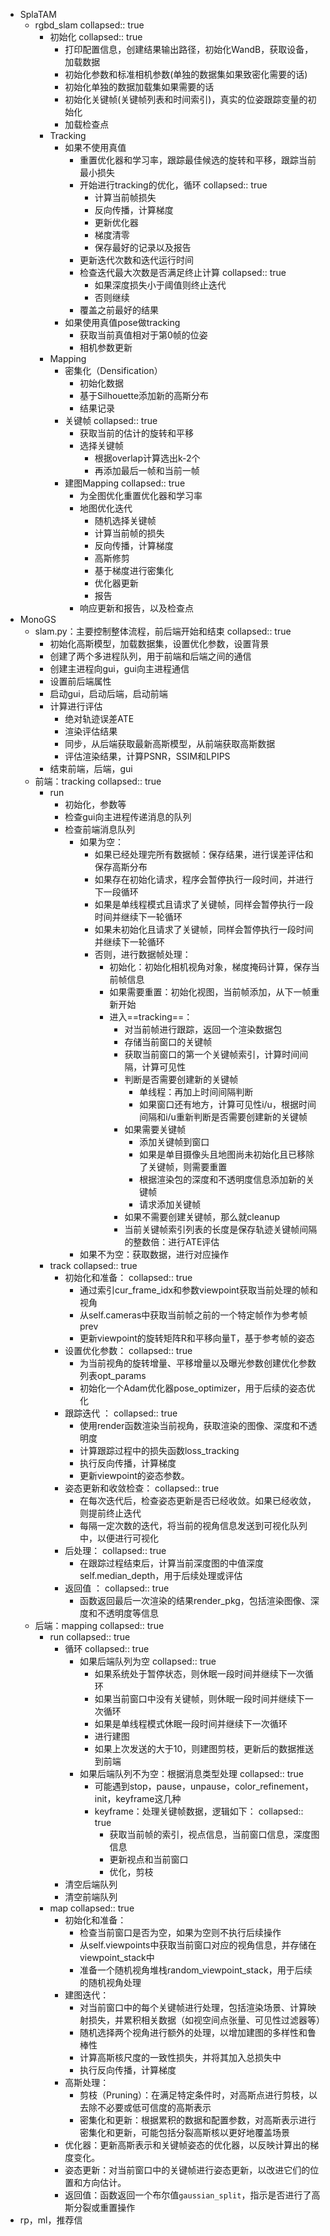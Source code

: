 - SplaTAM
	- rgbd_slam
	  collapsed:: true
		- 初始化
		  collapsed:: true
			- 打印配置信息，创建结果输出路径，初始化WandB，获取设备，加载数据
			- 初始化参数和标准相机参数(单独的数据集如果致密化需要的话)
			- 初始化单独的数据加载集如果需要的话
			- 初始化关键帧(关键帧列表和时间索引)，真实的位姿跟踪变量的初始化
			- 加载检查点
		- Tracking
			- 如果不使用真值
				- 重置优化器和学习率，跟踪最佳候选的旋转和平移，跟踪当前最小损失
				- 开始进行tracking的优化，循环
				  collapsed:: true
					- 计算当前帧损失
					- 反向传播，计算梯度
					- 更新优化器
					- 梯度清零
					- 保存最好的记录以及报告
				- 更新迭代次数和迭代运行时间
				- 检查迭代最大次数是否满足终止计算
				  collapsed:: true
					- 如果深度损失小于阈值则终止迭代
					- 否则继续
				- 覆盖之前最好的结果
			- 如果使用真值pose做tracking
				- 获取当前真值相对于第0帧的位姿
				- 相机参数更新
		- Mapping
			- 密集化（Densification）
				- 初始化数据
				- 基于Silhouette添加新的高斯分布
				- 结果记录
			- 关键帧
			  collapsed:: true
				- 获取当前的估计的旋转和平移
				- 选择关键帧
					- 根据overlap计算选出k-2个
					- 再添加最后一帧和当前一帧
			- 建图Mapping
			  collapsed:: true
				- 为全图优化重置优化器和学习率
				- 地图优化迭代
					- 随机选择关键帧
					- 计算当前帧的损失
					- 反向传播，计算梯度
					- 高斯修剪
					- 基于梯度进行密集化
					- 优化器更新
					- 报告
				- 响应更新和报告，以及检查点
- MonoGS
	- slam.py：主要控制整体流程，前后端开始和结束
	  collapsed:: true
		- 初始化高斯模型，加载数据集，设置优化参数，设置背景
		- 创建了两个多进程队列，用于前端和后端之间的通信
		- 创建主进程向gui，gui向主进程通信
		- 设置前后端属性
		- 启动gui，启动后端，启动前端
		- 计算进行评估
			- 绝对轨迹误差ATE
			- 渲染评估结果
			- 同步，从后端获取最新高斯模型，从前端获取高斯数据
			- 评估渲染结果，计算PSNR，SSIM和LPIPS
		- 结束前端，后端，gui
	- 前端：tracking
	  collapsed:: true
		- run
			- 初始化，参数等
			- 检查gui向主进程传递消息的队列
			- 检查前端消息队列
				- 如果为空：
					- 如果已经处理完所有数据帧：保存结果，进行误差评估和保存高斯分布
					- 如果存在初始化请求，程序会暂停执行一段时间，并进行下一段循环
					- 如果是单线程模式且请求了关键帧，同样会暂停执行一段时间并继续下一轮循环
					- 如果未初始化且请求了关键帧，同样会暂停执行一段时间并继续下一轮循环
					- 否则，进行数据帧处理：
						- 初始化：初始化相机视角对象，梯度掩码计算，保存当前帧信息
						- 如果需要重置：初始化视图，当前帧添加，从下一帧重新开始
						- 进入==tracking==：
							- 对当前帧进行跟踪，返回一个渲染数据包
							- 存储当前窗口的关键帧
							- 获取当前窗口的第一个关键帧索引，计算时间间隔，计算可见性
							- 判断是否需要创建新的关键帧
								- 单线程：再加上时间间隔判断
								- 如果窗口还有地方，计算可见性i/u，根据时间间隔和i/u重新判断是否需要创建新的关键帧
							- 如果需要关键帧
								- 添加关键帧到窗口
								- 如果是单目摄像头且地图尚未初始化且已移除了关键帧，则需要重置
								- 根据渲染包的深度和不透明度信息添加新的关键帧
								- 请求添加关键帧
							- 如果不需要创建关键帧，那么就cleanup
							- 当前关键帧索引列表的长度是保存轨迹关键帧间隔的整数倍：进行ATE评估
				- 如果不为空：获取数据，进行对应操作
		- track
		  collapsed:: true
			- 初始化和准备：
			  collapsed:: true
				- 通过索引cur_frame_idx和参数viewpoint获取当前处理的帧和视角
				- 从self.cameras中获取当前帧之前的一个特定帧作为参考帧prev
				- 更新viewpoint的旋转矩阵R和平移向量T，基于参考帧的姿态
			- 设置优化参数：
			  collapsed:: true
				- 为当前视角的旋转增量、平移增量以及曝光参数创建优化参数列表opt_params
				- 初始化一个Adam优化器pose_optimizer，用于后续的姿态优化
			- 跟踪迭代 ：
			  collapsed:: true
				- 使用render函数渲染当前视角，获取渲染的图像、深度和不透明度
				- 计算跟踪过程中的损失函数loss_tracking
				- 执行反向传播，计算梯度
				- 更新viewpoint的姿态参数。
			- 姿态更新和收敛检查：
			  collapsed:: true
				- 在每次迭代后，检查姿态更新是否已经收敛。如果已经收敛，则提前终止迭代
				- 每隔一定次数的迭代，将当前的视角信息发送到可视化队列中，以便进行可视化
			- 后处理：
			  collapsed:: true
				- 在跟踪过程结束后，计算当前深度图的中值深度self.median_depth，用于后续处理或评估
			- 返回值 ：
			  collapsed:: true
				- 函数返回最后一次渲染的结果render_pkg，包括渲染图像、深度和不透明度等信息
	- 后端：mapping
	  collapsed:: true
		- run
		  collapsed:: true
			- 循环
			  collapsed:: true
				- 如果后端队列为空
				  collapsed:: true
					- 如果系统处于暂停状态，则休眠一段时间并继续下一次循环
					- 如果当前窗口中没有关键帧，则休眠一段时间并继续下一次循环
					- 如果是单线程模式休眠一段时间并继续下一次循环
					- 进行建图
					- 如果上次发送的大于10，则建图剪枝，更新后的数据推送到前端
				- 如果后端队列不为空：根据消息类型处理
				  collapsed:: true
					- 可能遇到stop，pause，unpause，color_refinement，init，keyframe这几种
					- keyframe：处理关键帧数据，逻辑如下：
					  collapsed:: true
						- 获取当前帧的索引，视点信息，当前窗口信息，深度图信息
						- 更新视点和当前窗口
						- 优化，剪枝
			- 清空后端队列
			- 清空前端队列
		- map
		  collapsed:: true
			- 初始化和准备：
				- 检查当前窗口是否为空，如果为空则不执行后续操作
				- 从self.viewpoints中获取当前窗口对应的视角信息，并存储在viewpoint_stack中
				- 准备一个随机视角堆栈random_viewpoint_stack，用于后续的随机视角处理
			- 建图迭代：
				- 对当前窗口中的每个关键帧进行处理，包括渲染场景、计算映射损失，并累积相关数据（如视空间点张量、可见性过滤器等）
				- 随机选择两个视角进行额外的处理，以增加建图的多样性和鲁棒性
				- 计算高斯核尺度的一致性损失，并将其加入总损失中
				- 执行反向传播，计算梯度
			- 高斯处理：
				- 剪枝（Pruning）：在满足特定条件时，对高斯点进行剪枝，以去除不必要或低可信度的高斯表示
				- 密集化和更新：根据累积的数据和配置参数，对高斯表示进行密集化和更新，可能包括分裂高斯核以更好地覆盖场景
			- 优化器：更新高斯表示和关键帧姿态的优化器，以反映计算出的梯度变化。
			- 姿态更新：对当前窗口中的关键帧进行姿态更新，以改进它们的位置和方向估计。
			- 返回值：函数返回一个布尔值`gaussian_split`，指示是否进行了高斯分裂或重置操作
- rp，ml，推荐信